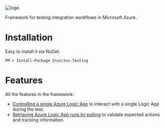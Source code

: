 ![logo](images/logo/invictus.png)

Framework for testing integration workflows in Microsoft Azure.

# Installation

Easy to install it via NuGet.

```shell
PM > Install-Package Invictus-Testing
```

# Features

All the features in the framework:
* [Controlling a single Azure Logic App](/logicapps/control-single-logicapp.md) to interact with a single Logic App during the test.
* [Retrieving Azure Logic App runs by polling](/logicapps/polling-logicapp-runs.md) to validate expected actions and tracking information.
